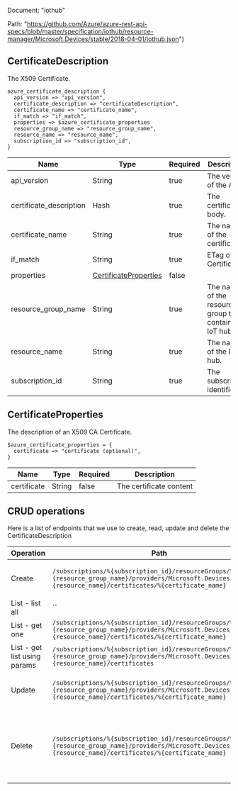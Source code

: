 Document: "iothub"


Path: "https://github.com/Azure/azure-rest-api-specs/blob/master/specification/iothub/resource-manager/Microsoft.Devices/stable/2018-04-01/iothub.json")

## CertificateDescription

The X509 Certificate.

```puppet
azure_certificate_description {
  api_version => "api_version",
  certificate_description => "certificateDescription",
  certificate_name => "certificate_name",
  if_match => "if_match",
  properties => $azure_certificate_properties
  resource_group_name => "resource_group_name",
  resource_name => "resource_name",
  subscription_id => "subscription_id",
}
```

| Name        | Type           | Required       | Description       |
| ------------- | ------------- | ------------- | ------------- |
|api_version | String | true | The version of the API. |
|certificate_description | Hash | true | The certificate body. |
|certificate_name | String | true | The name of the certificate |
|if_match | String | true | ETag of the Certificate. |
|properties | [CertificateProperties](#certificateproperties) | false |  |
|resource_group_name | String | true | The name of the resource group that contains the IoT hub. |
|resource_name | String | true | The name of the IoT hub. |
|subscription_id | String | true | The subscription identifier. |
        
## CertificateProperties

The description of an X509 CA Certificate.

```puppet
$azure_certificate_properties = {
  certificate => "certificate (optional)",
}
```

| Name        | Type           | Required       | Description       |
| ------------- | ------------- | ------------- | ------------- |
|certificate | String | false | The certificate content |



## CRUD operations

Here is a list of endpoints that we use to create, read, update and delete the CertificateDescription

| Operation | Path | Verb | Description | OperationID |
| ------------- | ------------- | ------------- | ------------- | ------------- |
|Create|`/subscriptions/%{subscription_id}/resourceGroups/%{resource_group_name}/providers/Microsoft.Devices/IotHubs/%{resource_name}/certificates/%{certificate_name}`|Put|Adds new or replaces existing certificate.|Certificates_CreateOrUpdate|
|List - list all|``||||
|List - get one|`/subscriptions/%{subscription_id}/resourceGroups/%{resource_group_name}/providers/Microsoft.Devices/IotHubs/%{resource_name}/certificates/%{certificate_name}`|Get|Returns the certificate.|Certificates_Get|
|List - get list using params|`/subscriptions/%{subscription_id}/resourceGroups/%{resource_group_name}/providers/Microsoft.Devices/IotHubs/%{resource_name}/certificates`|Get|Returns the list of certificates.|Certificates_ListByIotHub|
|Update|`/subscriptions/%{subscription_id}/resourceGroups/%{resource_group_name}/providers/Microsoft.Devices/IotHubs/%{resource_name}/certificates/%{certificate_name}`|Put|Adds new or replaces existing certificate.|Certificates_CreateOrUpdate|
|Delete|`/subscriptions/%{subscription_id}/resourceGroups/%{resource_group_name}/providers/Microsoft.Devices/IotHubs/%{resource_name}/certificates/%{certificate_name}`|Delete|Deletes an existing X509 certificate or does nothing if it does not exist.|Certificates_Delete|
